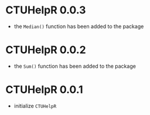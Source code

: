 # CTUHelpR 0.0.3
* the `Median()` function has been added to the package

# CTUHelpR 0.0.2
* the `Sum()` function has been added to the package

# CTUHelpR 0.0.1
* initialize `CTUHelpR`

